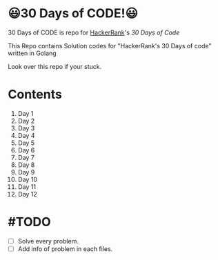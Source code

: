 :smiley:30 Days of CODE!:smiley:
========================
30 Days of CODE is repo for 
[HackerRank](https://www.hackerrank.com/)'s *30 Days of Code* 

This Repo contains
Solution codes for "HackerRank's 30 Days of code" written in Golang

Look over this repo if your stuck.
# Contents
1. Day 1
2. Day 2
3. Day 3
4. Day 4
5. Day 5
6. Day 6
7. Day 7
8. Day 8
9. Day 9
10. Day 10
11. Day 11
12. Day 12
# #TODO
- [ ] Solve every problem.
- [ ] Add info of problem in each files.
